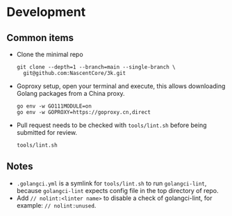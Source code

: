 # Development

## Common items

* Clone the minimal repo
  ```
  git clone --depth=1 --branch=main --single-branch \
    git@github.com:NascentCore/3k.git
  ```
* Goproxy setup, open your terminal and execute, this allows downloading Golang
  packages from a China proxy.
  ```
  go env -w GO111MODULE=on
  go env -w GOPROXY=https://goproxy.cn,direct
  ```
* Pull request needs to be checked with `tools/lint.sh` before being submitted
  for review.
  ```
  tools/lint.sh
  ```

## Notes

* `.golangci.yml` is a symlink for `tools/lint.sh` to run `golangci-lint`,
  because `golangci-lint` expects config file in the top directory of repo.
* Add `// nolint:<linter name>` to disable a check of golangci-lint, for
  example: `// nolint:unused`.
